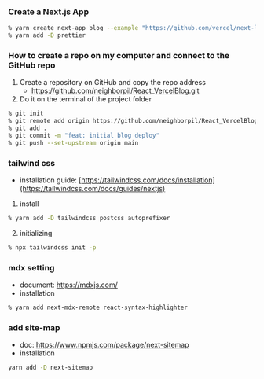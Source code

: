 ### Create a Next.js App
```bash
% yarn create next-app blog --example "https://github.com/vercel/next-learn/tree/master/basics/learn-starter"
% yarn add -D prettier
```

### How to create a repo on my computer and connect to the GitHub repo
1. Create a repository on GitHub and copy the repo address
    + https://github.com/neighborpil/React_VercelBlog.git
2. Do it on the terminal of the project folder
```bash
% git init
% git remote add origin https://github.com/neighborpil/React_VercelBlog.git
% git add .
% git commit -m "feat: initial blog deploy"
% git push --set-upstream origin main
```

### tailwind css
- installation guide: [https://tailwindcss.com/docs/installation](https://tailwindcss.com/docs/guides/nextjs)
1. install
```bash
% yarn add -D tailwindcss postcss autoprefixer
```
2. initializing
```bash
% npx tailwindcss init -p
```

### mdx setting
- document: https://mdxjs.com/
- installation
```bash
% yarn add next-mdx-remote react-syntax-highlighter
```

### add site-map
- doc: https://www.npmjs.com/package/next-sitemap
- installation
```bash
yarn add -D next-sitemap
```
